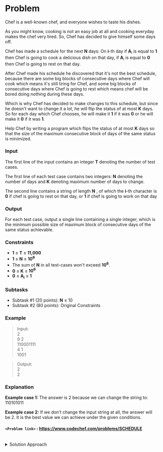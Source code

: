# Problem
Chef is a well-known chef, and everyone wishes to taste his dishes.

As you might know, cooking is not an easy job at all and cooking everyday makes the chef very tired. So, Chef has decided to give himself some days off.

Chef has made a schedule for the next **N** days: On **i**\-th day if **A**<sub>i</sub> is equal to **1** then Chef is going to cook a delicious dish on that day, if **A**<sub>i</sub> is equal to **0** then Chef is going to rest on that day.

After Chef made his schedule he discovered that it's not the best schedule, because there are some big blocks of consecutive days where Chef will cook which means it's still tiring for Chef, and some big blocks of consecutive days where Chef is going to rest which means chef will be bored doing nothing during these days.

Which is why Chef has decided to make changes to this schedule, but since he doesn't want to change it a lot, he will flip the status of at most **K** days. So for each day which Chef chooses, he will make it **1** if it was **0** or he will make it **0** if it was **1**.

Help Chef by writing a program which flips the status of at most **K** days so that the size of the maximum consecutive block of days of the same status is minimized.

### Input

The first line of the input contains an integer **T** denoting the number of test cases.

The first line of each test case contains two integers: **N** denoting the number of days and **K** denoting maximum number of days to change.

The second line contains a string of length **N** , of which the **i**\-th character is **0** if chef is going to rest on that day, or **1** if chef is going to work on that day

### Output

For each test case, output a single line containing a single integer, which is the minimum possible size of maximum block of consecutive days of the same status achievable.

### Constraints

*   **1** ≤ **T** ≤ **11,000**
*   **1** ≤ **N** ≤ **10<sup>6</sup>**
*   The sum of **N** in all test-cases won't exceed **10<sup>6</sup>**.
*   **0** ≤ **K** ≤ **10<sup>6</sup>**
*   **0** ≤ **A<sub>i</sub>** ≤ **1**

### Subtasks

*   Subtask #1 (20 points): **N** ≤ 10
*   Subtask #2 (80 points): Original Constraints

### Example
>Input:<br/>
2<br/>
9 2<br/>
110001111<br/>
4 1<br/>
1001 <br/>

>Output:<br/>
2<br/>
2<br/>

### Explanation

**Example case 1:** The answer is 2 because we can change the string to: 110101011

**Example case 2:** If we don't change the input string at all, the answer will be 2. It is the best value we can achieve under the given conditions.

#### `<Problem link>` : <https://www.codechef.com/problems/SCHEDULE>
<br/>
<details>
  <summary>Solution Approach</summary>
  
  ######
  There are only two cases when it is possible to get a block of size 1, when we can convert the input string in format 101010.. or 010101...

We simply eliminate those cases by finding out if we can convert our given string into any one of the above format. If we can the answer is one.

Else we Binary Search for all the values of block sizes in range 2 to n to check if it is possible to flip at most k bits such that the maximum size of continuous block is `mid = (low+high)/2`. If we can then we search for smaller possible block size or for larger possible block size.

The crucial observation is that for any L and any block of A with length M, `M /(L+1)` flips are necessary to convert that block into a substring without blocks of length greater than L. We can use it to find the cost of conversion of an input string into blocks of size at most L.

The solution works because if it is not possible to use at most K swaps to get A with L=X, then it is also not possible to use at most K swaps to get A with L\<X where X is desired block size after at most K flips and A is overall block length.
  
  ### References
  
  >https://discuss.codechef.com/questions/92702/schedule-editorial<br/>
  
</details>
